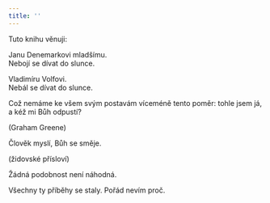 ```yaml
---
title: ''
---
```


Tuto knihu věnuji:

Janu Denemarkovi mladšímu.  
Nebojí se dívat do slunce.

Vladimíru Volfovi.  
Nebál se dívat do slunce.

Což nemáme ke všem svým postavám víceméně tento poměr: tohle jsem já, a kéž mi Bůh odpustí?

(Graham Greene)

Člověk myslí, Bůh se směje.

(židovské přísloví)

Žádná podobnost není náhodná.

Všechny ty příběhy se staly. Pořád nevím proč.
